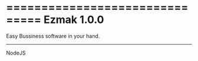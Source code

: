 ===============================
Ezmak 1.0.0
===============================
Easy Bussiness software in your hand.

-------------------------------
NodeJS